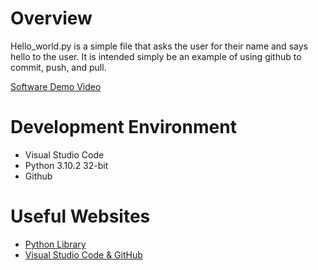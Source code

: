 # Overview

Hello_world.py is a simple file that asks the user for their name and says hello to the user. It is intended simply be an example of using github to commit, push, and pull.

[Software Demo Video](https://youtu.be/7M9JpfG9xuY)

# Development Environment

* Visual Studio Code
* Python 3.10.2 32-bit
* Github

# Useful Websites

* [Python Library](https://docs.python.org/3.10/library/)
* [Visual Studio Code & GitHub](https://code.visualstudio.com/docs/editor/versioncontrol)
